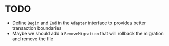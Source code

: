 # TODO

- Define `Begin` and `End` in the `Adapter` interface to provides better transaction boundaries
- Maybe we should add a `RemoveMigration` that will rollback the migration and remove the file